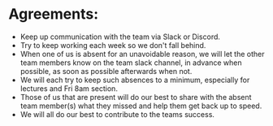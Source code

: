# Agreements:

- Keep up communication with the team via Slack or Discord.
- Try to keep working each week so we don't fall behind.
- When one of us is absent for an unavoidable reason, we will let the other team members know on the team slack channel, in advance when possible, as soon as possible afterwards when not.
- We will each try to keep such absences to a minimum, especially for lectures and Fri 8am section.
- Those of us that are present will do our best to share with the absent team member(s) what they missed and help them get back up to speed.
- We will all do our best to contribute to the teams success.
